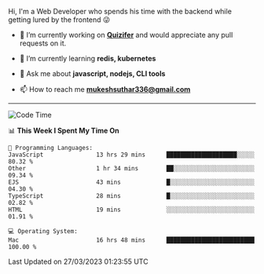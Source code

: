 Hi, I'm a Web Developer who spends his time with the backend while getting lured by the frontend 😜

- 🔭 I’m currently working on **[Quizifer](https://github.com/SutharMukesh/Quizifer/)** and would appreciate any pull requests on it.

- 🌱 I’m currently learning **redis, kubernetes**

- 💬 Ask me about **javascript, nodejs, CLI tools**

- 📫 How to reach me **mukeshsuthar336@gmail.com**

---
<!--START_SECTION:waka-->
![Code Time](http://img.shields.io/badge/Code%20Time-2%2C204%20hrs%2026%20mins-blue)

📊 **This Week I Spent My Time On** 

```text
💬 Programming Languages: 
JavaScript               13 hrs 29 mins      ████████████████████░░░░░   80.32 % 
Other                    1 hr 34 mins        ██░░░░░░░░░░░░░░░░░░░░░░░   09.34 % 
EJS                      43 mins             █░░░░░░░░░░░░░░░░░░░░░░░░   04.30 % 
TypeScript               28 mins             █░░░░░░░░░░░░░░░░░░░░░░░░   02.82 % 
HTML                     19 mins             ░░░░░░░░░░░░░░░░░░░░░░░░░   01.91 % 

💻 Operating System: 
Mac                      16 hrs 48 mins      █████████████████████████   100.00 % 
```


 Last Updated on 27/03/2023 01:23:55 UTC
<!--END_SECTION:waka-->
